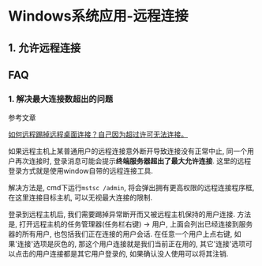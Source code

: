 # Windows系统应用-远程连接

## 1. 允许远程连接

## FAQ

### 1. 解决最大连接数超出的问题

参考文章

[如何远程踢掉远程桌面连接？自己因为超过许可无法连接。](https://zhidao.baidu.com/question/549538466.html)

如果远程主机上某普通用户的远程连接意外断开导致连接没有正常中止, 同一个用户再次连接时, 登录消息可能会提示**终端服务器超出了最大允许连接**. 这里的远程登录方式就是使用window自带的远程连接工具.

解决方法是, cmd下运行`mstsc /admin`, 将会弹出拥有更高权限的远程连接程序框, 在这里连接目标主机, 可以无视最大连接的限制.

登录到远程主机后, 我们需要踢掉异常断开而又被远程主机保持的用户连接. 方法是, 打开远程主机的任务管理器(任务栏右键) -> 用户, 上面会列出已经连接到服务器的所有用户, 也包括我们正在连接的用户会话. 在任意一个用户上点右键, 如果'连接'选项是灰色的, 那这个用户连接就是我们当前正在用的, 其它'连接'选项可以点击的用户连接都是其它用户登录的, 如果确认没人使用可以将其注销.